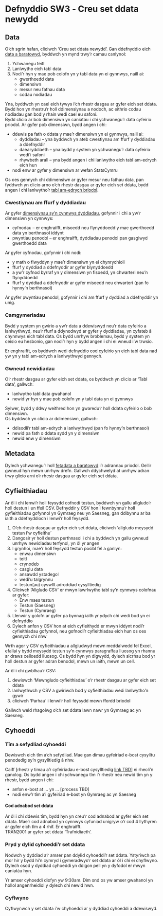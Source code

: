 # Defnyddio SW3 ‐ Creu set ddata newydd 

## Data

O’ch sgrin hafan, cliciwch ‘Creu set ddata newydd’. Gan ddefnyddio eich [data a baratowyd](Data-preparation-‐-New-datasets#guidance-tablau-data), byddwch yn mynd trwy’r camau canlynol:

1. Ychwanegu teitl  
2. Lanlwytho eich tabl data   
3. Nodi’r hyn y mae pob colofn yn y tabl data yn ei gynnwys, naill ai:  
   * gwerthoedd data   
   * dimensiwn   
   * mesur neu fathau data   
   * codau nodiadau 

Yna, byddwch yn cael eich tywys i’ch rhestr dasgau ar gyfer eich set ddata. Bydd hon yn rhestru’r holl ddimensiynau a nodoch, ac eithrio codau nodiadau gan bod y rhain wedi cael eu safoni.  
Bydd clicio ar bob dimensiwn yn caniatáu i chi ychwanegu’r data cyfeirio priodol. Ar gyfer pob dimensiwn, bydd angen i chi:

* ddewis pa fath o ddata y mae’r dimensiwn yn ei gynnwys, naill ai:  
  * dyddiadau – yna byddwch yn ateb cwestiynau am ffurf y dyddiadau a ddefnyddir   
  * daearyddiaeth – yna bydd y system yn ychwanegu’r data cyfeirio wedi’i safoni   
  * rhywbeth arall – yna bydd angen i chi lanlwytho eich tabl am-edrych eich hun   
* nodi enw ar gyfer y dimensiwn ar wefan StatsCymru 

Os oes gennych chi ddimensiwn ar gyfer mesur neu fathau data, pan fyddwch yn clicio arno o’ch rhestr dasgau ar gyfer eich set ddata, bydd angen i chi lanlwytho’r [tabl am-edrych briodol](Data-preparation-‐-New-datasets#guidance-mathau-data-neu-fesur).

### Cwestiynau am ffurf y dyddiadau 

Ar gyfer [dimensiynau sy’n cynnwys dyddiadau](Data-preparation-‐-New-datasets#guidance-fformatio-dyddiadau), gofynnir i chi a yw’r dimensiwn yn cynnwys:

* cyfnodau – er enghraifft, misoedd neu flynyddoedd y mae gwerthoedd data yn berthnasol iddynt   
* pwyntiau penodol – er enghraifft, dyddiadau penodol pan gasglwyd gwerthoedd data 

Ar gyfer cyfnodau, gofynnir i chi nodi:

* y math o flwyddyn y mae’r dimensiwn yn ei chynrychioli   
* ffurf y dyddiad a ddefnyddir ar gyfer blynyddoedd
* a yw’r cyfnod byrraf yn y dimensiwn yn fisoedd, yn chwarteri neu’n flynyddoedd  
* ffurf y dyddiad a ddefnyddir ar gyfer misoedd neu chwarteri (pan fo hynny’n berthnasol)

Ar gyfer pwyntiau penodol, gofynnir i chi am ffurf y dyddiad a ddefnyddir yn unig.

### Camgymeriadau 

Bydd y system yn gwirio a yw’r data a ddewiswyd neu’r data cyfeirio a lanlwythwyd, neu’r ffurf a ddynodwyd ar gyfer y dyddiadau, yn cyfateb â chynnwys eich tabl data. Os bydd unrhyw broblemau, bydd y system yn ceisio eu hesbonio, gan nodi’r hyn y bydd angen i chi ei wneud i’w trwsio.

Er enghraifft, os byddwch wedi defnyddio cod cyfeirio yn eich tabl data nad yw yn y tabl am-edrych a lanlwythwyd gennych.

### Gwneud newidiadau 

O’r rhestr dasgau ar gyfer eich set ddata, os byddwch yn clicio ar ‘Tabl data’, gallwch:

* lanlwytho tabl data gwahanol   
* newid yr hyn y mae pob colofn yn y tabl data yn ei gynnwys 

Sylwer, bydd y ddwy weithred hon yn gwaredu’r holl ddata cyfeirio o bob dimensiwn.  
Os byddwch yn clicio ar ddimensiwn, gallwch:

* ddisodli’r tabl am-edrych a lanlwythwyd (pan fo hynny’n berthnasol)   
* newid pa fath o ddata sydd yn y dimensiwn   
* newid enw y dimensiwn 

## Metadata

Dylech ychwanegu’r holl [fetadata a baratowyd](Data-preparation-‐-New-datasets#guidance-metadata) i’r adrannau priodol. Gellir gwneud hyn mewn unrhyw drefn. Gallwch ddychwelyd at unrhyw adran trwy glicio arni o’r rhestr dasgau ar gyfer eich set ddata.

## Cyfieithiadau 

Ar ôl i chi lenwi’r holl feysydd cofnodi testun, byddwch yn gallu allgludo’r holl destun i un ffeil CSV. Defnyddir y CSV hon i fewnbynnu’r holl gyfieithiadau gofynnol yn Gymraeg neu yn Saesneg, gan ddibynnu ar ba iaith a ddefnyddioch i lenwi’r holl feysydd.

1. O’ch rhestr dasgau ar gyfer eich set ddata, cliciwch ‘allgludo meysydd testun i’w cyfieithu’  
2. Dangosir yr holl destun perthnasol i chi a byddwch yn gallu gwneud unrhyw newidiadau terfynol, yn ôl yr angen  
3. I grynhoi, mae’r holl feysydd testun posibl fel a ganlyn:  
   * enwau dimensiwn   
   * teitl  
   * crynodeb   
   * casglu data   
   * ansawdd ystadegol   
   * wedi’u talgrynnu   
   * testun(au) cyswllt adroddiad cysylltiedig   
4. Cliciwch ‘Allgludo CSV’ er mwyn lawrlwytho tabl sy’n cynnwys colofnau ar gyfer:  
   * Enw maes testun   
   * Testun (Saesneg)   
   * Testun (Cymraeg)  
5. Llenwir y golofn ar gyfer pa bynnag iaith yr ydych chi wedi bod yn ei defnyddio  
6. Dylech anfon y CSV hon at eich cyfieithydd er mwyn iddynt nodi’r cyfieithiadau gofynnol, neu gofnodi’r cyfieithiadau eich hun os oes gennych chi nhw

Wrth agor y CSV cyfieithiadau a allgludwyd mewn meddalwedd fel Excel, efallai y bydd meysydd testun sy’n cynnwys paragraffau lluosog yn rhannu ar draws celloedd lluosog. Os bydd hyn yn digwydd, dylech sicrhau bod yr holl destun ar gyfer adran benodol, mewn un iaith, mewn un cell.

Ar ôl i chi gwblhau’r CSV:

1. dewiswch ‘Mewngludo cyfieithiadau’ o’r rhestr dasgau ar gyfer eich set ddata   
2. lanlwythwch y CSV a gwiriwch bod y cyfieithiadau wedi lanlwytho’n gywir   
3. cliciwch ‘Parhau’ i lenwi’r holl feysydd mewn ffordd briodol

Gallwch weld rhagolwg o’ch set ddata lawn nawr yn Gymraeg ac yn Saesneg.

## Cyhoeddi 

### Tîm a sefydliad cyhoeddi 

Dewiswch eich tîm a’ch sefydliad. Mae gan dimau gyfeiriad e-bost cysylltu penodedig sy’n gysylltiedig â nhw.

Caiff \[rhestr y timau a’r cyfeiriadau e-bost cysylltiedig [link TBD](#)\] ei rheoli’n ganolog. Os bydd angen i chi ychwanegu tîm i’r rhestr neu newid tîm yn y rhestr, bydd angen i chi:

- anfon e-bost at ... yn ... \[process TBD\]  
- nodi enw’r tîm a’i gyfeiriad e-bost yn Gymraeg ac yn Saesneg 

#### Cod adnabod set ddata 

Ar ôl i chi ddewis tîm, bydd hyn yn creu’r cod adnabod ar gyfer eich set ddata. Mae’r cod adnabod yn cynnwys cyfuniad unigryw o’r cod 4 llythyren ar gyfer eich tîm a 4 rhif. Er enghraifft.   
TRAN2001 ar gyfer set ddata ‘Trafnidiaeth’.

### Pryd y dylid cyhoeddi’r set ddata 

Nodwch y dyddiad a’r amser pan ddylid cyhoeddi’r set ddata. Ystyriwch pa mor hir y bydd hi’n cymryd i gymeradwyo’r set ddata ar ôl i chi ei chyflwyno. Dylech osod y dyddiad cyhoeddi yn ddigon pell yn y dyfodol er mwyn caniatáu hyn.

Yr amser cyhoeddi diofyn yw 9:30am. Dim ond os yw amser gwahanol yn hollol angenrheidiol y dylech chi newid hwn.

### Cyflwyno 

Cyflwynwch y set ddata i’w chyhoeddi ar y dyddiad cyhoeddi a ddewiswyd.
